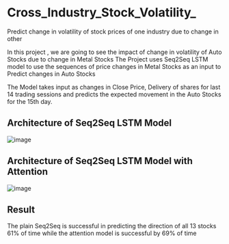 # Cross_Industry_Stock_Volatility_
Predict change in volatility of stock prices of one industry due to change in other 


In this project , we are going to see the impact of change in volatility of Auto Stocks due to change in Metal Stocks 
The Project uses Seq2Seq LSTM model to use the sequences of price changes in Metal Stocks as an input to Predict changes in Auto Stocks

The Model takes input as changes in Close Price, Delivery of shares for last 14 trading sessions and predicts the expected movement in the Auto Stocks for the 15th day. 

## Architecture of Seq2Seq LSTM Model

![image](https://user-images.githubusercontent.com/7775773/124611781-ad93a980-de69-11eb-869a-05148a82d753.png)



## Architecture of Seq2Seq LSTM Model with Attention


![image](https://user-images.githubusercontent.com/7775773/124639266-e0e33200-de83-11eb-8eec-62ee1ec268e1.png)


## Result

The plain Seq2Seq is successful in predicting the direction of all 13 stocks 61% of time while the attention model is successful by 69% of time
